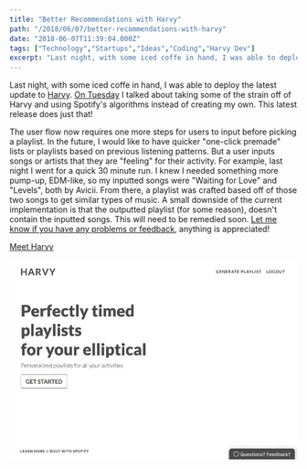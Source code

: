 ```yaml
---
title: "Better Recommendations with Harvy"
path: "/2018/06/07/better-recommendations-with-harvy"
date: "2018-06-07T11:39:04.000Z"
tags: ["Technology","Startups","Ideas","Coding","Harvy Dev"]
excerpt: "Last night, with some iced coffe in hand, I was able to deploy the latest update to [Harvy](www.harvy.app). [On Tuesday](2018/06/05/offloading-work-to-spotify/) I talked about taking some of the..."
---
```


Last night, with some iced coffe in hand, I was able to deploy the latest update to [Harvy](www.harvy.app). [On Tuesday](2018/06/05/offloading-work-to-spotify/) I talked about taking some of the strain off of Harvy and using Spotify's algorithms instead of creating my own. This latest release does just that!

The user flow now requires one more steps for users to input before picking a playlist. In the future, I would like to have quicker "one-click premade" lists or playlists based on previous listening patterns. But a user inputs songs or artists that they are "feeling" for their activity. For example, last night I went for a quick 30 minute run. I knew I needed something more pump-up, EDM-like, so my inputted songs were "Waiting for Love" and "Levels", both by Avicii. From there, a playlist was crafted based off of those two songs to get similar types of music. A small downside of the current implementation is that the outputted playlist (for some reason), doesn't contain the inputted songs. This will need to be remedied soon. [Let me know if you have any problems or feedback](http://twitter.com/kevinguebert), anything is appreciated!

[Meet Harvy](http://harvy.app)

![Example of User Flow](./qWNkuATJ3K.gif)
